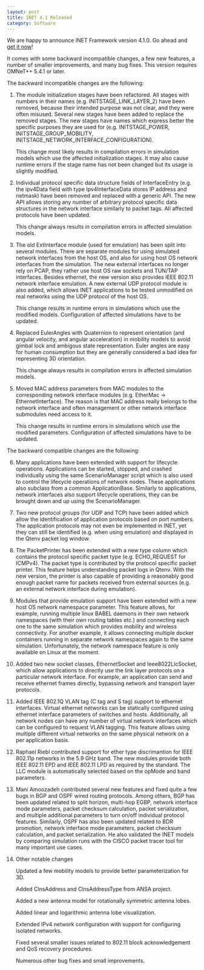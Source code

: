```yaml
---
layout: post
title: INET 4.1 Released
category: Software
---
```

We are happy to announce INET Framework version 4.1.0. Go ahead and 
<a href="https://inet.omnetpp.org/Download.html" target="_blank" rel="nofollow">get it now</a>!

It comes with some backward incompatible changes, a few new features, a number of smaller improvements,
and many bug fixes. This version requires OMNeT++ 5.4.1 or later.

<!--more-->

The backward incompatible changes are the following:

1. The module initialization stages have been refactored. All stages with numbers
   in their names (e.g. INITSTAGE_LINK_LAYER_2) have been removed, because their
   intended purpose was not clear, and they were often misused. Several new stages
   have been added to replace the removed stages. The new stages have names which
   express better the specific purposes they are used for (e.g. INITSTAGE_POWER,
   INITSTAGE_GROUP_MOBILITY, INITSTAGE_NETWORK_INTERFACE_CONFIGURATION).

   This change most likely results in compilation errors in simulation models
   which use the affected initialization stages. It may also cause runtime errors
   if the stage name has not been changed but its usage is slightly modified.

2. Individual protocol specific data structure fields of InterfaceEntry (e.g. the
   ipv4Data field with type Ipv4InterfaceData stores IP address and netmask) have
   been removed and replaced with a generic API. The new API allows storing any
   number of arbitrary protocol specific data structures in the network interface
   similarly to packet tags. All affected protocols have been updated.

   This change always results in compilation errors in affected simulation models.

3. The old ExtInterface module (used for emulation) has been split into several
   modules. There are separate modules for using simulated network interfaces from
   the host OS, and also for using host OS network interfaces from the simulation.
   The new external interfaces no longer rely on PCAP, they rather use host OS
   raw sockets and TUN/TAP interfaces. Besides ethernet, the new version also
   provides IEEE 802.11 network interface emulation. A new external UDP protocol
   module is also added, which allows INET applications to be tested unmodified
   on real networks using the UDP protocol of the host OS.

   This change results in runtime errors in simulations which use the modified
   models. Configuration of affected simulations have to be updated.

4. Replaced EulerAngles with Quaternion to represent orientation (and angular
   velocity, and angular acceleration) in mobility models to avoid gimbal lock
   and ambigous state representation. Euler angles are easy for human consumption
   but they are generally considered a bad idea for representing 3D orientation.

   This change always results in compilation errors in affected simulation models.

5. Moved MAC address parameters from MAC modules to the corresponding network
   interface modules (e.g. EtherMac -> EthernetInterface). The reason is that
   MAC address really belongs to the network interface and often management or
   other network interface submodules need access to it.

   This change results in runtime errors in simulations which use the modified
   parameters. Configuration of affected simulations have to be updated.

The backward compatible changes are the following:

6. Many applications have been extended with support for lifecycle operations.
   Applications can be started, stopped, and crashed individually using the same
   ScenarioManager script which is also used to control the lifecycle operations
   of network nodes. These applications also subclass from a common ApplicationBase.
   Similarly to applications, network interfaces also support lifecycle operations,
   they can be brought down and up using the ScenarioManager.

7. Two new protocol groups (for UDP and TCP) have been added which allow the
   identification of application protocols based on port numbers. The application
   protocols may not even be implemented in INET, yet they can still be identified
   (e.g. when using emulation) and displayed in the Qtenv packet log window.

8. The PacketPrinter has been extended with a new type column which contains
   the protocol specific packet type (e.g. ECHO_REQUEST for ICMPv4). The packet
   type is contributed by the protocol specific packet printer. This feature helps
   understanding packet logs in Qtenv. With the new version, the printer is also
   capable of providing a reasonably good enough packet name for packets received
   from external sources (e.g. an external network interface during emulation).

9. Modules that provide emulation support have been extended with a new host OS
   network namespace parameter. This feature allows, for example, running multiple
   linux BABEL daemons in their own network namespaces (with their own routing
   tables etc.) and connecting each one to the same simulation which provides
   mobility and wireless connectivity. For another example, it allows connecting
   multiple docker containers running in separate network namespaces again to
   the same simulation. Unfortunately, the network namespace feature is only
   available on Linux at the moment.

10. Added two new socket classes, EthernetSocket and Ieee8022LlcSocket, which
    allow applications to directly use the link layer protocols on a particular
    network interface. For example, an application can send and receive ethernet
    frames directly, bypassing network and transport layer protocols.

11. Added IEEE 802.1Q VLAN tag (C tag and S tag) support to ethernet interfaces.
    Virtual ethernet networks can be statically configured using ethernet interface
    parameters of switches and hosts. Additionally, all network nodes can have
    any number of virtual network interfaces which can be configured to request
    VLAN tagging. This feature allows using multiple different virtual networks
    on the same physical network on a per application basis.

12. Raphael Riebl contributed support for ether type discrimantion for IEEE 802.11p
    networks in the 5.9 GHz band. The new modules provide both IEEE 802.11 EPD and
    IEEE 802.11 LPD as required by the standard. The LLC module is automatically
    selected based on the opMode and band parameters.

13. Mani Amoozadeh contributed several new features and fixed quite a few bugs
    in BGP and OSPF wired routing protocols. Among others, BGP has been updated
    related to split horizon, multi-hop EGBP, network interface mode parameters,
    packet checksum calculation, packet serialization, and multiple additional
    parameters to turn on/off individual protocol features. Similarly, OSPF has
    also been updated related to BDR promotion, network interface mode parameters,
    packet checksum calculation, and packet serialization. He also validated the
    INET models by comparing simulation runs with the CISCO packet tracer tool
    for many important use cases.

14. Other notable changes

    Updated a few mobility models to provide better parameterization for 3D.

    Added ClnsAddress and ClnsAddressType from ANSA project.

    Added a new antenna model for rotationally symmetric antenna lobes.

    Added linear and logarithmic antenna lobe visualization.

    Extended IPv4 network configuration with support for configuring isolated networks.

    Fixed several smaller issues related to 802.11 block acknowledgement and QoS recovery procedures.

    Numerous other bug fixes and small improvements.
